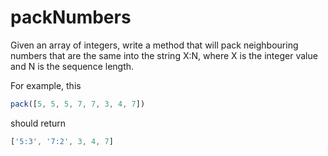 # packNumbers

Given an array of integers, write a method that will pack neighbouring numbers that are the same into the string X:N, where X is the integer value and N is the sequence length.

For example, this
```javascript
pack([5, 5, 5, 7, 7, 3, 4, 7])
```

should return
```javascript
['5:3', '7:2', 3, 4, 7]
```
